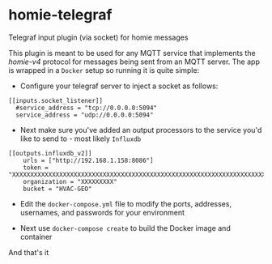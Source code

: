 # homie-telegraf
Telegraf input plugin (via socket) for homie messages

This plugin is meant to be used for any MQTT service that implements the *homie-v4* protocol for messages being sent from an MQTT server. The app is 
wrapped in a `Docker` setup so running it is quite simple:

- Configure your telegraf server to inject a socket as follows:

```
[[inputs.socket_listener]]
  #service_address = "tcp://0.0.0.0:5094"
  service_address = "udp://0.0.0.0:5094"

```

- Next make sure you've added an output processors to the service you'd like to send to - most likely `Influxdb`
```
[[outputs.influxdb_v2]]
    urls = ["http://192.168.1.158:8086"]
    token = "XXXXXXXXXXXXXXXXXXXXXXXXXXXXXXXXXXXXXXXXXXXXXXXXXXXXXXXXXXXXXXXXXXXXXXXXXXXXXXXXXXXXXX=="
    organization = "XXXXXXXXX"
    bucket = "HVAC-GEO"

```

- Edit the `docker-compose.yml` file to modify the ports, addresses, usernames, and passwords for your environment

- Next use `docker-compose create` to build the Docker image and container

And that's it


